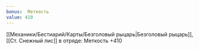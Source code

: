 ```yaml
---
bonus:  Меткость 
value: 410
---
```

[[Механики/Бестиарий/Карты/Безголовый рыцарь|Безголовый рыцарь]], [[Ст. Снежный лис]] в отряде: Меткость +410
